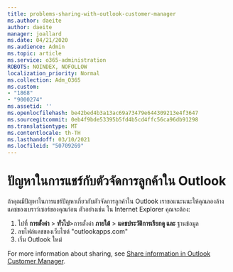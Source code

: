 ```yaml
---
title: problems-sharing-with-outlook-customer-manager
ms.author: daeite
author: daeite
manager: joallard
ms.date: 04/21/2020
ms.audience: Admin
ms.topic: article
ms.service: o365-administration
ROBOTS: NOINDEX, NOFOLLOW
localization_priority: Normal
ms.collection: Adm_O365
ms.custom:
- "1868"
- "9000274"
ms.assetid: ''
ms.openlocfilehash: be42bed4b3a13ac69a73479e644309213e4f3647
ms.sourcegitcommit: 0eb4f9bde53395b5fd4b5cd4ffc56ca96db91298
ms.translationtype: MT
ms.contentlocale: th-TH
ms.lasthandoff: 03/10/2021
ms.locfileid: "50709269"
---
```

# <a name="problems-sharing-with-outlook-customer-manager"></a>ปัญหาในการแชร์กับตัวจัดการลูกค้าใน Outlook

ถ้าคุณมีปัญหาในการแชร์ปัญหาเกี่ยวกับตัวจัดการลูกค้าใน Outlook เราขอแนะนนะให้คุณลองล้างแคชของเบราว์เซอร์ของคุณก่อน ตัวอย่างเช่น ใน Internet Explorer คุณจะต้อง:

1. ไปที่ **การตั้งค่า**  >  **ทั่วไป**>การตั้งค่า **ภายใต้**  >  **แคชประวัติการเรียกดู และ** ฐานข้อมูล
2. ลบไฟล์แคชของเว็บไซต์ "outlookapps.com"
3. เริ่ม Outlook ใหม่

For more information about sharing, see [Share information in Outlook Customer Manager](https://techcommunity.microsoft.com/t5/outlook-blog/sharing-how-to-keep-your-colleagues-in-the-loop/ba-p/35710).